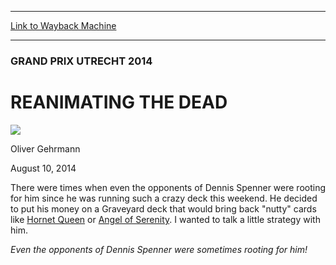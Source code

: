 
---
[Link to Wayback Machine](https://web.archive.org/web/20140813025012/http://magic.wizards.com/en/events/coverage/gputr14/reanimating-dead-2014-08-10)

[_metadata_:generator]:- "Drupal 7 (http://drupal.org)"
[_metadata_:node]:- "258701"
[_metadata_:publish_date]:- "2014-08-10"
[_metadata_:source]:- "div-main"
[_metadata_:title]:- "REANIMATING THE DEAD"
[_metadata_:wayback_capture_timestamp]:- "2014-08-13 02:50:12"
[_metadata_:wayback_raw_url]:- "https://web.archive.org/web/20140813025012id_/http://magic.wizards.com/en/events/coverage/gputr14/reanimating-dead-2014-08-10"
[_metadata_:wayback_url]:- "http://magic.wizards.com/en/events/coverage/gputr14/reanimating-dead-2014-08-10"
---





### GRAND PRIX UTRECHT 2014


REANIMATING THE DEAD
====================



![](http://magic.wizards.com/sites/mtg/files/styles/auth_small/public/images/person/Oliver-Gehrmann.jpg?itok=4TTIOChB)

Oliver Gehrmann




August 10, 2014
 








 There were times when even the opponents of Dennis Spenner were rooting for him since he was running such a crazy deck this weekend. He decided to put his money on a Graveyard deck that would bring back "nutty" cards like [Hornet Queen](http://gatherer.wizards.com/Pages/Card/Details.aspx?name=Hornet+Queen) or [Angel of Serenity](http://gatherer.wizards.com/Pages/Card/Details.aspx?name=Angel+of+Serenity). I wanted to talk a little strategy with him.





*Even the opponents of Dennis Spenner were sometimes rooting for him!* 




  






 
 


  







